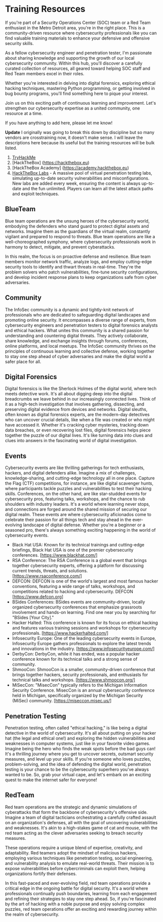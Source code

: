 # Training Resources
If you're part of a Security Operations Center (SOC) team or a Red Team enthusiast in the Metro Detroit area, you're in the right place. This is a community-driven resource where cybersecurity professionals like you can find valuable training materials to enhance your defensive and offensive security skills.

As a fellow cybersecurity engineer and penetration tester, I'm passionate about sharing knowledge and supporting the growth of our local cybersecurity community. Within this hub, you'll discover a carefully curated collection of resources, all geared toward helping SOC staff and Red Team members excel in their roles.

Whether you're interested in delving into digital forensics, exploring ethical hacking techniques, mastering Python programming, or getting involved in bug bounty programs, you'll find something here to pique your interest.

Join us on this exciting path of continuous learning and improvement. Let's strengthen our cybersecurity expertise as a united community, one resource at a time.

If you have anything to add here, please let me know!

**Update**
I originally was going to break this down by discipline but so many vendors are crosstraining now, it doesn't make sense.  I will leave the descriptions here because its useful but the training resources will be bulk listed.

1. [TryHackMe](https://www.tryhackme.com)
2. [HackTheBox] (https://hackthebox.eu)
3. [HackTheBox Academy] (https://academy.hackthebox.eu)
4. [HackTheBox Labs](https://labs.hackthebox.eu) - A massive pool of virtual penetration testing labs, simulating up-to-date security vulnerabilities and misconfigurations. New labs are added every week, ensuring the content is always up-to-date and the fun unlimited. Players can learn all the latest attack paths and exploit techniques. 

## BlueTeam
Blue team operations are the unsung heroes of the cybersecurity world, embodying the defenders who stand guard to protect digital assets and networks. Imagine them as the guardians of the virtual realm, constantly vigilant and prepared to respond to threats. Blue team operations are like a well-choreographed symphony, where cybersecurity professionals work in harmony to detect, mitigate, and prevent cyberattacks.

In this realm, the focus is on proactive defense and resilience. Blue team members monitor network traffic, analyze logs, and employ cutting-edge security tools to identify and thwart threats in real-time. They're the problem solvers who patch vulnerabilities, fine-tune security configurations, and develop incident response plans to keep organizations safe from cyber adversaries.

## Community
The InfoSec community is a dynamic and tightly-knit network of professionals who are dedicated to safeguarding digital landscapes and promoting online security. It encompasses a diverse range of experts, from cybersecurity engineers and penetration testers to digital forensics analysts and ethical hackers. What unites this community is a shared passion for understanding and countering digital threats. They actively collaborate, share knowledge, and exchange insights through forums, conferences, online platforms, and local meetups. The InfoSec community thrives on the principles of continuous learning and collective defense, working together to stay one step ahead of cyber adversaries and make the digital world a safer place for all.

## Digital Forensics
Digital forensics is like the Sherlock Holmes of the digital world, where tech meets detective work. It's all about digging deep into the digital breadcrumbs we leave behind in our increasingly connected lives. Think of it as a high-tech investigation that involves gathering, dissecting, and preserving digital evidence from devices and networks. Digital sleuths, often known as digital forensics experts, are the modern-day detectives who can uncover crucial details, like when a file was created or who might have accessed it. Whether it's cracking cyber mysteries, tracking down data breaches, or even recovering lost files, digital forensics helps piece together the puzzle of our digital lives. It's like turning data into clues and clues into answers in the fascinating world of digital investigation.

## Events
Cybersecurity events are like thrilling gatherings for tech enthusiasts, hackers, and digital defenders alike. Imagine a mix of challenges, knowledge-sharing, and cutting-edge technology all in one place. Capture the Flag (CTF) competitions, for instance, are like digital scavenger hunts, where participants tackle puzzles and vulnerabilities to test their hacking skills. Conferences, on the other hand, are like star-studded events for cybersecurity pros, featuring talks, workshops, and the chance to rub shoulders with industry leaders. It's a world where learning never stops, and connections are forged around the shared mission of securing our digital realm. These events are where cybersecurity aficionados come to celebrate their passion for all things tech and stay ahead in the ever-evolving landscape of digital defense. Whether you're a beginner or a seasoned pro, there's always something exciting happening in the world of cybersecurity events.

- Black Hat USA: Known for its technical trainings and cutting-edge briefings, Black Hat USA is one of the premier cybersecurity conferences. [https://www.blackhat.com/]
- RSA Conference: The RSA Conference is a global event that brings together cybersecurity experts, offering a platform for discussing current trends, threats, and solutions. [https://www.rsaconference.com/]
- DEFCON: DEFCON is one of the world's largest and most famous hacker conventions, featuring a wide range of talks, workshops, and competitions related to hacking and cybersecurity. DEFCON [https://www.defcon.org]
- BSides Conferences: BSides events are community-driven, locally organized cybersecurity conferences that emphasize grassroots involvement and hands-on learning. Find one near you by searching for "BSides [Your City]." 
- Hacker Halted: This conference is known for its focus on ethical hacking and features various training sessions and workshops for cybersecurity professionals. [https://www.hackerhalted.com/]
- Infosecurity Europe: One of the leading cybersecurity events in Europe, Infosecurity Europe gathers professionals to explore the latest trends and innovations in the industry. [https://www.infosecurityeurope.com/]
- DerbyCon: DerbyCon, while it has ended, was a popular hacker conference known for its technical talks and a strong sense of community.
- ShmooCon: ShmooCon is a smaller, community-driven conference that brings together hackers, security professionals, and enthusiasts for technical talks and workshops. [https://www.shmoocon.org/]
- MiSecCon: "MisecCon" typically refers to the Michigan Information Security Conference. MisecCon is an annual cybersecurity conference held in Michigan, specifically organized by the Michigan Security (MiSec) community. [https://miseccon.misec.us/]

## Penetration Testing
Penetration testing, often called "ethical hacking," is like being a digital detective in the world of cybersecurity. It's all about putting on your hacker hat (the legal and ethical one!) and exploring the hidden vulnerabilities and weaknesses in computer systems, just like in your favorite video games. Imagine being the hero who finds the weak spots before the bad guys can! It's a thrilling journey where you get to uncover secrets, outsmart security measures, and level up your skills. If you're someone who loves puzzles, problem-solving, and the idea of defending the digital world, penetration testing is your chance to be the cybersecurity superhero you've always wanted to be. So, grab your virtual cape, and let's embark on an exciting quest to make the internet safer for everyone!

## RedTeam
Red team operations are the strategic and dynamic simulations of cyberattacks that form the backbone of cybersecurity's offensive side. Imagine a team of digital tacticians orchestrating a carefully crafted assault on an organization's defenses, all with the goal of uncovering vulnerabilities and weaknesses. It's akin to a high-stakes game of cat and mouse, with the red team acting as the clever adversaries seeking to breach security measures.

These operations require a unique blend of expertise, creativity, and adaptability. Red teamers adopt the mindset of malicious hackers, employing various techniques like penetration testing, social engineering, and vulnerability analysis to emulate real-world threats. Their mission is to expose vulnerabilities before cybercriminals can exploit them, helping organizations fortify their defenses.

In this fast-paced and ever-evolving field, red team operations provide a critical edge in the ongoing battle for digital security. It's a world where professionals continually push boundaries, learning from each engagement and refining their strategies to stay one step ahead. So, if you're fascinated by the art of hacking with a noble purpose and enjoy solving complex puzzles, red team operations offer an exciting and rewarding journey within the realm of cybersecurity.
